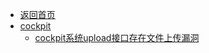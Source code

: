 - [返回首页](/)
- [cockpit](cockpit/)
  - [cockpit系统upload接口存在文件上传漏洞](cockpit/cockpit系统upload接口存在文件上传漏洞.md)
